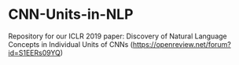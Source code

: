 # CNN-Units-in-NLP
Repository for our ICLR 2019 paper: Discovery of Natural Language Concepts in Individual Units of CNNs (https://openreview.net/forum?id=S1EERs09YQ)
